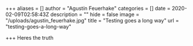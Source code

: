 +++
aliases = []
author = "Agustín Feuerhake"
categories = []
date = 2020-02-09T02:58:43Z
description = ""
hide = false
image = "/uploads/agustin_feuerhake.jpg"
title = "Testing goes a long way"
url = "testing-goes-a-long-way"

+++
Heres the truth